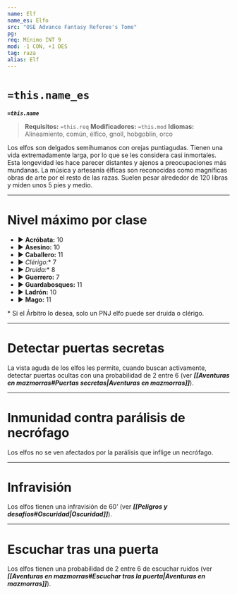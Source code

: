 ```yaml
---
name: Elf
name_es: Elfo
src: "OSE Advance Fantasy Referee's Tome"
pg: 
req: Mínimo INT 9
mod: -1 CON, +1 DES
tag: raza
alias: Elf
---
```

# `=this.name_es` 

**_`=this.name`_**

> **Requisitos:** `=this.req`
> **Modificadores:** `=this.mod`
> **Idiomas:** Alineamiento, común, élfico, gnoll, hobgoblin, orco

Los elfos son delgados semihumanos con orejas puntiagudas. Tienen una vida extremadamente larga, por lo que se les considera casi inmortales. Esta longevidad les hace parecer distantes y ajenos a preocupaciones más mundanas. La música y artesanía élficas son reconocidas como magníficas obras de arte por el resto de las razas. Suelen pesar alrededor de 120 libras y miden unos 5 pies y medio.

---
# Nivel máximo por clase 

- ▶ **Acróbata:** 10 
- ▶ **Asesino:** 10 
- ▶ **Caballero:** 11 
- ▶ **Clérigo*:** 7 
- ▶ **Druida*:** 8 
- ▶ **Guerrero:** 7 
- ▶ **Guardabosques:** 11 
- ▶ **Ladrón:** 10 
- ▶ **Mago:** 11

\* Si el Árbitro lo desea, solo un PNJ elfo puede ser druida o clérigo.

---
# Detectar puertas secretas

La vista aguda de los elfos les permite, cuando buscan activamente, detectar puertas ocultas con una probabilidad de 2 entre 6 (ver **_[[Aventuras en mazmorras#Puertas secretas|Aventuras en mazmorras]]_**).

---
# Inmunidad contra parálisis de necrófago

Los elfos no se ven afectados por la parálisis que inflige un necrófago.

---
# Infravisión

Los elfos tienen una infravisión de 60’ (ver **_[[Peligros y desafíos#Oscuridad|Oscuridad]]_**).

---
# Escuchar tras una puerta

Los elfos tienen una probabilidad de 2 entre 6 de escuchar ruidos (ver **_[[Aventuras en mazmorras#Escuchar tras la puerta|Aventuras en mazmorras]]_**).
